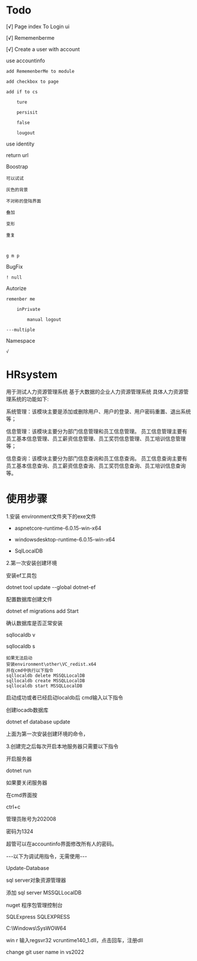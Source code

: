 # Todo

[√] Page index To Login ui

[√] Rememenberme

[√] Create a user with account

use accountinfo

	add RememenberMe to module

	add checkbox to page

	add if to cs

		ture

		persisit

		false

		lougout

use identity
	
return url


Boostrap
	
	可以试试
	
	灰色的背景

	不对称的登陆界面

	叠加

	变形

	重复



	g m p

BugFix

	! null


Autorize

	remenber me
		
		inPrivate

			manual logout

	---multiple

Namespace
	
	√



# HRsystem
用于测试人力资源管理系统
基于大数据的企业人力资源管理系统
  具体人力资源管理系统的功能如下:
  
  系统管理：该模块主要是添加或删除用户、用户的登录、用户密码重置、退出系统等；
  
  信息管理：该模块主要分为部门信息管理和员工信息管理。
  员工信息管理主要有员工基本信息管理、员工薪资信息管理、员工奖罚信息管理、员工培训信息管理等；
  
  信息查询：该模块主要分为部门信息查询和员工信息查询。
  员工信息查询主要有员工基本信息查询、员工薪资信息查询、员工奖罚信息查询、员工培训信息查询等。



# 使用步骤

1.安装 environment文件夹下的exe文件

- aspnetcore-runtime-6.0.15-win-x64

- windowsdesktop-runtime-6.0.15-win-x64

- SqlLocalDB


2.第一次安装创建环境

安装ef工具包

dotnet tool update --global dotnet-ef

配置数据库创建文件

dotnet ef migrations add Start

确认数据库是否正常安装

sqllocaldb v

sqllocaldb s


	如果无法启动
	安装environment\other\VC_redist.x64
	并在cmd中执行以下指令
	sqllocaldb delete MSSQLLocalDB
	sqllocaldb create MSSQLLocalDB
	sqllocaldb start MSSQLLocalDB

启动成功或者已经启动localdb后 cmd输入以下指令

创建locadb数据库

dotnet ef database update

上面为第一次安装创建环境的命令，

3.创建完之后每次开启本地服务器只需要以下指令

开启服务器

dotnet run

如果要关闭服务器

在cmd界面按

ctrl+c

管理员账号为202008

密码为1324

超管可以在accountinfo界面修改所有人的密码。

---以下为调试用指令，无需使用---

Update-Database

sql server对象资源管理器

添加 sql server MSSQLLocalDB

nuget 程序包管理控制台 

SQLExpress
SQLEXPRESS

C:\Windows\SysWOW64

win r
输入regsvr32 vcruntime140_1.dll，点击回车，注册dll

change git user name in vs2022